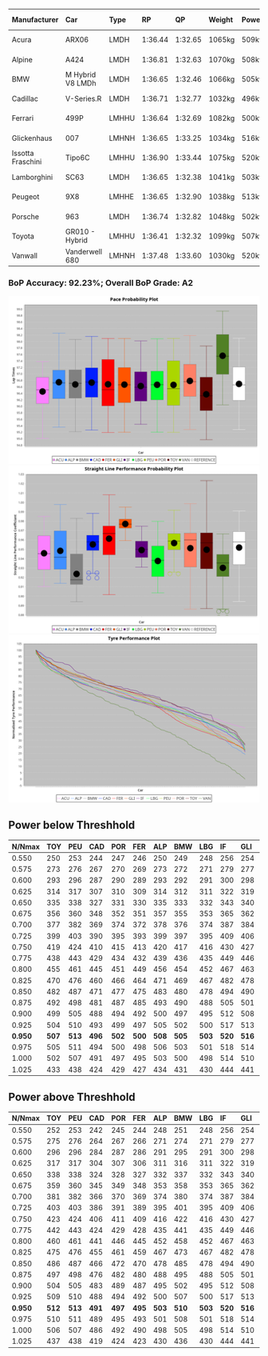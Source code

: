 |Manufacturer|Car|Type|RP|QP|Weight|Power¹|Threshhold|PINC|Power²|E/Stint|AVG Vmax|FDS|RDLC|L/Stint|BOP-Grade|ModelAccuracy|ModelPoints|Match%|
|:-|:-|:-|:-|:-|:-|:-|:-|:-|:-|:-|:-|:-|:-|:-|:-|:-|:-|:-|
|Acura|ARX06|LMDH|1:36.44|1:32.65|1065kg|509kw|210.0kph|-1%|504kw|902MJ|288.73kph-304.58kph|-|1.00|37|-C2|100.00%|995|71.13%|
|Alpine|A424|LMDH|1:36.81|1:32.63|1070kg|508kw|210.0kph|-1%|503kw|901MJ|288.98kph-307.82kph|-|0.99|37|~A1|81.46%|523|100.00%|
|BMW|M Hybrid V8 LMDh|LMDH|1:36.65|1:32.46|1066kg|505kw|210.0kph|1%|510kw|894MJ|286.05kph-307.70kph|-|1.00|37|~A1|98.60%|1690|97.50%|
|Cadillac|V-Series.R|LMDH|1:36.71|1:32.77|1032kg|496kw|210.0kph|-1%|491kw|869MJ|285.17kph-307.50kph|-|1.03|37|~A1|98.38%|1765|97.86%|
|Ferrari|499P|LMHHU|1:36.64|1:32.69|1082kg|500kw|210.0kph|-1%|495kw|883MJ|287.39kph-307.87kph|190kph|1.01|37|~A1|92.24%|2247|100.00%|
|Glickenhaus|007|LMHNH|1:36.65|1:33.25|1034kg|516kw|210.0kph|0%|516kw|910MJ|296.21kph-307.17kph|-|0.95|37|+A2|96.18%|554|91.54%|
|Issotta Fraschini|Tipo6C|LMHHU|1:36.90|1:33.44|1075kg|520kw|210.0kph|0%|520kw|922MJ|291.72kph-301.47kph|190kph|1.04|37|+A2|66.67%|96|90.12%|
|Lamborghini|SC63|LMDH|1:36.65|1:32.38|1041kg|503kw|210.0kph|0%|503kw|884MJ|288.19kph-304.92kph|-|1.05|37|~A1|96.77%|419|97.12%|
|Peugeot|9X8|LMHHE|1:36.65|1:32.90|1038kg|513kw|210.0kph|0%|513kw|905MJ|287.71kph-309.32kph|150kph|1.02|37|~A1|87.65%|1795|100.00%|
|Porsche|963|LMDH|1:36.74|1:32.82|1048kg|502kw|210.0kph|-1%|497kw|885MJ|286.51kph-307.99kph|-|1.01|37|~A1|96.81%|5438|100.00%|
|Toyota|GR010 - Hybrid|LMHHU|1:36.41|1:32.32|1099kg|507kw|210.0kph|1%|512kw|905MJ|285.64kph-314.91kph|190kph|1.00|37|-A2|86.04%|1751|90.76%|
|Vanwall|Vanderwell 680|LMHNH|1:37.48|1:33.60|1030kg|520kw|210.0kph|0%|520kw|901MJ|283.54kph-304.47kph|-|1.01|37|+C2|91.42%|501|70.69%|

### BoP Accuracy: 92.23%; Overall BoP Grade: A2
![](BOP/WECTEC/IMOLA/DUALSTAGE/IMG/ACOMETHOD.png)![](BOP/WECTEC/IMOLA/DUALSTAGE/IMG/ACOMETHOD_sp.png)![](BOP/WECTEC/IMOLA/DUALSTAGE/IMG/ACOMETHOD_tw.png)
## Power below Threshhold
|N/Nmax|TOY|PEU|CAD|POR|FER|ALP|BMW|LBG|IF|GLI|VAN|ACU|
|:-|:-|:-|:-|:-|:-|:-|:-|:-|:-|:-|:-|:-|
|0.550|250|253|244|247|246|250|249|248|256|254|256|251|
|0.575|273|276|267|270|269|273|272|271|279|277|279|274|
|0.600|293|296|287|290|289|293|292|291|300|298|300|294|
|0.625|314|317|307|310|309|314|312|311|322|319|322|315|
|0.650|335|338|327|331|330|335|333|332|343|340|343|336|
|0.675|356|360|348|352|351|357|355|353|365|362|365|357|
|0.700|377|382|369|374|372|378|376|374|387|384|387|379|
|0.725|399|403|390|395|393|399|397|395|409|406|409|400|
|0.750|419|424|410|415|413|420|417|416|430|427|430|421|
|0.775|438|443|429|434|432|439|436|435|449|446|449|440|
|0.800|455|461|445|451|449|456|454|452|467|463|467|457|
|0.825|470|476|460|466|464|471|469|467|482|478|482|472|
|0.850|482|487|471|477|475|483|480|478|494|490|494|484|
|0.875|492|498|481|487|485|493|490|488|505|501|505|494|
|0.900|499|505|488|494|492|500|497|495|512|508|512|501|
|0.925|504|510|493|499|497|505|502|500|517|513|517|506|
|**0.950**|**507**|**513**|**496**|**502**|**500**|**508**|**505**|**503**|**520**|**516**|**520**|**509**|
|0.975|505|511|494|500|498|506|503|501|518|514|518|507|
|1.000|502|507|491|497|495|503|500|498|514|510|514|504|
|1.025|433|438|424|429|427|434|431|430|444|441|444|435|

## Power above Threshhold
|N/Nmax|TOY|PEU|CAD|POR|FER|ALP|BMW|LBG|IF|GLI|VAN|ACU|
|:-|:-|:-|:-|:-|:-|:-|:-|:-|:-|:-|:-|:-|
|0.550|252|253|242|245|244|248|251|248|256|254|256|248|
|0.575|275|276|264|267|266|271|274|271|279|277|279|271|
|0.600|296|296|284|287|286|291|295|291|300|298|300|291|
|0.625|317|317|304|307|306|311|316|311|322|319|322|312|
|0.650|338|338|324|328|327|332|337|332|343|340|343|333|
|0.675|359|360|345|349|348|353|358|353|365|362|365|354|
|0.700|381|382|366|370|369|374|380|374|387|384|387|375|
|0.725|403|403|386|391|389|395|401|395|409|406|409|396|
|0.750|423|424|406|411|409|416|422|416|430|427|430|416|
|0.775|442|443|424|429|428|435|441|435|449|446|449|435|
|0.800|460|461|441|446|445|452|458|452|467|463|467|453|
|0.825|475|476|455|461|459|467|473|467|482|478|482|468|
|0.850|486|487|466|472|470|478|485|478|494|490|494|479|
|0.875|497|498|476|482|480|488|495|488|505|501|505|489|
|0.900|504|505|483|489|487|495|502|495|512|508|512|496|
|0.925|509|510|488|494|492|500|507|500|517|513|517|501|
|**0.950**|**512**|**513**|**491**|**497**|**495**|**503**|**510**|**503**|**520**|**516**|**520**|**504**|
|0.975|510|511|489|495|493|501|508|501|518|514|518|502|
|1.000|506|507|486|492|490|498|505|498|514|510|514|499|
|1.025|437|438|419|424|423|430|436|430|444|441|444|430|
